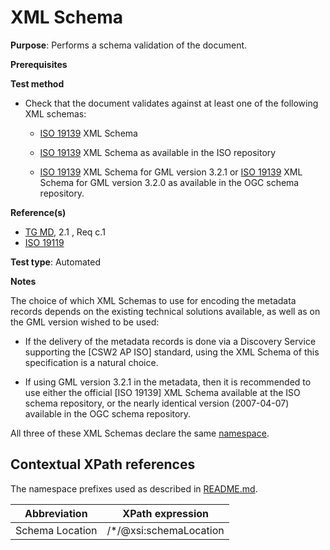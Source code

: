 # XML Schema

**Purpose**: Performs a schema validation of the document.

**Prerequisites**

**Test method**

* Check that the document validates against at least one of the following XML schemas:

    * [ISO 19139](http://schemas.opengis.net/csw/2.0.2/profiles/apiso/1.0.0/apiso.xsd) XML Schema

    * [ISO 19139](http://www.isotc211.org/2005/gmd/gmd.xsd) XML Schema as available in the ISO repository

    * [ISO 19139](http://schemas.opengis.net/iso/19139/20070417/gmd/gmd.xsd) XML Schema for GML version 3.2.1 or [ISO 19139](http://schemas.opengis.net/iso/19139/20060504/gmd/gmd.xsd) XML Schema for GML version 3.2.0 as available in the OGC schema repository.

**Reference(s)**	 

* [TG MD](./README.md#ref_TG_MD), 2.1 , Req c.1
* [ISO 19119](./README.md#ref_ISO_19119)


**Test type**: Automated

**Notes**

The choice of which XML Schemas to use for encoding the metadata records depends on the existing technical solutions available, as well as on the GML version wished to be used:

* If the delivery of the metadata records is done via a Discovery Service supporting the [CSW2 AP ISO] standard, using the XML Schema of this specification is a natural choice. 

* If using GML version 3.2.1 in the metadata, then it is recommended to use either the official [ISO 19139] XML Schema available at the ISO schema repository, or the nearly identical version (2007-04-07) available in the OGC schema repository.

All three of these XML Schemas declare the same [namespace](http://www.isotc211.org/2005/gmd).

## Contextual XPath references

The namespace prefixes used as described in [README.md](./README.md#namespaces).

Abbreviation                                   |  XPath expression
-----------------------------------------------| -------------------------------------------------------------------------
<a name="schemaLocation">Schema Location</a>   | /*/@xsi:schemaLocation
